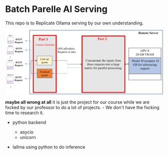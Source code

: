 # Batch Parelle AI Serving

This repo is to Replicate Ollama serving by our own understanding.


<img src="./overall.png">

**maybe all wrong at all**
it is just the project for our course while we are fxcked by our professor to do a lot of projects.
    - We don't have the fxcking time to research it.

- python backend 
  - asycio
  - unicorn
  
- lallma using python to do inference